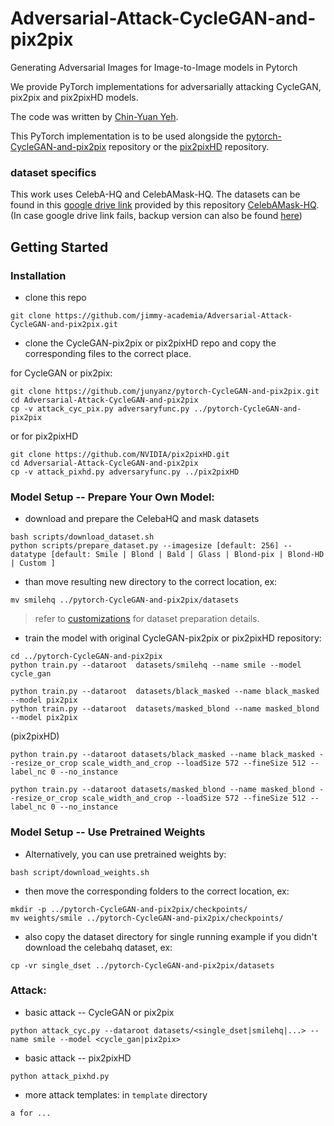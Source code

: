 # Adversarial-Attack-CycleGAN-and-pix2pix
Generating Adversarial Images for Image-to-Image models in Pytorch

We provide PyTorch implementations for adversarially attacking CycleGAN, pix2pix and pix2pixHD models.

The code was written by [Chin-Yuan Yeh](https://github.com/jimmy-academia).

This PyTorch implementation is to be used alongside the [pytorch-CycleGAN-and-pix2pix](https://github.com/junyanz/pytorch-CycleGAN-and-pix2pix) repository or the [pix2pixHD](https://github.com/NVIDIA/pix2pixHD) repository.

### dataset specifics
This work uses CelebA-HQ and CelebAMask-HQ. The datasets can be found in this [google drive link](https://drive.google.com/file/d/1badu11NqxGf6qM3PTTooQDJvQbejgbTv/view) provided by this repository [CelebAMask-HQ](https://github.com/switchablenorms/CelebAMask-HQ). (In case google drive link fails, backup version can also be found [here](https://github.com/jimmy-academia/downloadable/releases/tag/dset.celeba))

## Getting Started

### Installation

* clone this repo
```
git clone https://github.com/jimmy-academia/Adversarial-Attack-CycleGAN-and-pix2pix.git
```
* clone the CycleGAN-pix2pix or pix2pixHD repo and copy the corresponding files to the correct place.

for CycleGAN or pix2pix:
```
git clone https://github.com/junyanz/pytorch-CycleGAN-and-pix2pix.git
cd Adversarial-Attack-CycleGAN-and-pix2pix
cp -v attack_cyc_pix.py adversaryfunc.py ../pytorch-CycleGAN-and-pix2pix
```
or for pix2pixHD
```
git clone https://github.com/NVIDIA/pix2pixHD.git
cd Adversarial-Attack-CycleGAN-and-pix2pix
cp -v attack_pixhd.py adversaryfunc.py ../pix2pixHD
```

### Model Setup -- Prepare Your Own Model:

* download and prepare the CelebaHQ and mask datasets
```
bash scripts/download_dataset.sh
python scripts/prepare_dataset.py --imagesize [default: 256] --datatype [default: Smile | Blond | Bald | Glass | Blond-pix | Blond-HD | Custom ]
```
* than move resulting new directory to the correct location, ex:
```
mv smilehq ../pytorch-CycleGAN-and-pix2pix/datasets
```
> refer to [customizations](docs/customize.md) for dataset preparation details.

* train the model with original CycleGAN-pix2pix or pix2pixHD repository:
```
cd ../pytorch-CycleGAN-and-pix2pix
python train.py --dataroot  datasets/smilehq --name smile --model cycle_gan
```
```
python train.py --dataroot  datasets/black_masked --name black_masked --model pix2pix
python train.py --dataroot  datasets/masked_blond --name masked_blond --model pix2pix
```
(pix2pixHD)
```
python train.py --dataroot datasets/black_masked --name black_masked --resize_or_crop scale_width_and_crop --loadSize 572 --fineSize 512 --label_nc 0 --no_instance 

python train.py --dataroot datasets/masked_blond --name masked_blond --resize_or_crop scale_width_and_crop --loadSize 572 --fineSize 512 --label_nc 0 --no_instance 
```

### Model Setup -- Use Pretrained Weights

* Alternatively, you can use pretrained weights by:
```
bash script/download_weights.sh
```
* then move the corresponding folders to the correct location, ex:
```
mkdir -p ../pytorch-CycleGAN-and-pix2pix/checkpoints/
mv weights/smile ../pytorch-CycleGAN-and-pix2pix/checkpoints/
```
* also copy the dataset directory for single running example if you didn't download the celebahq dataset, ex:
```
cp -vr single_dset ../pytorch-CycleGAN-and-pix2pix/datasets
```

### Attack:

* basic attack -- CycleGAN or pix2pix
```
python attack_cyc.py --dataroot datasets/<single_dset|smilehq|...> --name smile --model <cycle_gan|pix2pix>
```
* basic attack -- pix2pixHD
```
python attack_pixhd.py
```

* more attack templates:
in `template` directory
```
a for ...
```


